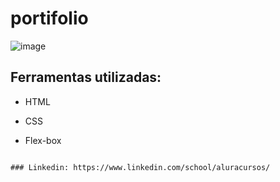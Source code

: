 # portifolio
![image](https://user-images.githubusercontent.com/77756047/211304452-220fedf0-f91b-490f-8a65-a60ce860bc5c.png)

## Ferramentas utilizadas:

* HTML

* CSS

* Flex-box

```

### Linkedin: https://www.linkedin.com/school/aluracursos/

```
